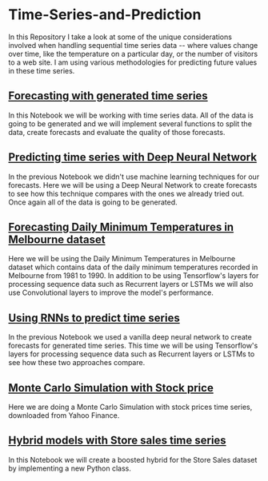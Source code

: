 # Time-Series-and-Prediction

In this Repository I take a look at some of the unique considerations involved when handling sequential time series data -- where values change over time, like the temperature on a particular day, or the number of visitors to a web site. I am using various methodologies for predicting future values in these time series.

## [Forecasting with generated time series](https://github.com/MarcoStallmann/Time-Series-and-Prediction/blob/4446dbae38c5dd9ba33aca71860aeec16377d4b8/Forecasting%20with%20generated%20time%20series/Forecasting%20with%20generated%20time%20series.ipynb)

In this Notebook we will be working with time series data. All of the data is going to be generated and we will implement several functions to split the data, create forecasts and evaluate the quality of those forecasts.


## [Predicting time series with Deep Neural Network](https://github.com/MarcoStallmann/Time-Series-and-Prediction/blob/4446dbae38c5dd9ba33aca71860aeec16377d4b8/Predicting%20time%20series%20with%20Deep%20Neural%20Network/Predicting%20time%20series%20with%20Deep%20Neural%20Networks.ipynb)

In the previous Notebook we didn't use machine learning techniques for our forecasts. Here we will be using a Deep Neural Network to create forecasts to see how this technique compares with the ones we already tried out. Once again all of the data is going to be generated.


## [Forecasting Daily Minimum Temperatures in Melbourne dataset](https://github.com/MarcoStallmann/Time-Series-and-Prediction/blob/4446dbae38c5dd9ba33aca71860aeec16377d4b8/Forecasting%20Daily%20Minimum%20Temperatures%20in%20Melbourne%20with%20CNNs/Forecasting%20Daily%20Minimum%20Temperatures%20in%20Melbourne%20with%20CNNs.ipynb)

Here we will be using the Daily Minimum Temperatures in Melbourne dataset which contains data of the daily minimum temperatures recorded in Melbourne from 1981 to 1990. In addition to be using Tensorflow's layers for processing sequence data such as Recurrent layers or LSTMs we will also use Convolutional layers to improve the model's performance.


## [Using RNNs to predict time series](https://github.com/MarcoStallmann/Time-Series-and-Prediction/blob/b0ba369f615d0b005a4017f40112946ececa7e55/Using%20RNNs%20to%20predict%20time%20series/Using%20RNNs%20to%20predict%20time%20series.ipynb)

In the previous Notebook we used a vanilla deep neural network to create forecasts for generated time series. This time we will be using Tensorflow's layers for processing sequence data such as Recurrent layers or LSTMs to see how these two approaches compare.


## [Monte Carlo Simulation with Stock price](https://github.com/MarcoStallmann/Time-Series-and-Prediction/blob/b0ba369f615d0b005a4017f40112946ececa7e55/Monte%20Carlo%20Simulation%20with%20Stock/monte-carlo-simulation-with-stock.ipynb)

Here we are doing a Monte Carlo Simulation with stock prices time series, downloaded from Yahoo Finance.

## [Hybrid models with Store sales time series](https://github.com/MarcoStallmann/Time-Series-and-Prediction/blob/39368774171efc8fb875010d2381aff62d03202c/Hybrid%20models%20with%20Store%20Sales%20time%20series/hybrid-models-with-store-sales.ipynb)

In this Notebook we will create a boosted hybrid for the Store Sales dataset by implementing a new Python class. 
